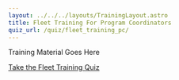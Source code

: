 ```yaml
---
layout: ../../../layouts/TrainingLayout.astro
title: Fleet Training For Program Coordinators
quiz_url: /quiz/fleet_training_pc/
---
```


Training Material Goes Here

[Take the Fleet Training Quiz](/quiz/fleet_training_pc/)
